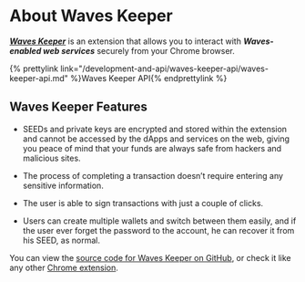 # About Waves Keeper

[_**Waves Keeper**_](https://chrome.google.com/webstore/detail/waves-keeper/lpilbniiabackdjcionkobglmddfbcjo) is an extension that allows you to interact with _**Waves-enabled web services**_ securely from your Chrome browser.

{% prettylink link="/development-and-api/waves-keeper-api/waves-keeper-api.md" %}Waves Keeper API{% endprettylink %}




## Waves Keeper Features

* SEEDs and private keys are encrypted and stored within the extension and cannot be accessed by the dApps and services on the web, giving you peace of mind that your funds are always safe from hackers and malicious sites.

* The process of completing a transaction doesn’t require entering any sensitive information.

* The user is able to sign transactions with just a couple of clicks.

* Users can create multiple wallets and switch between them easily, and if the user ever forget the password to the account, he can recover it from his SEED, as normal.

You can view the [source code for Waves Keeper on GitHub](https://github.com/wavesplatform/waveskeeper), or check it like any other [Chrome extension](https://chrome.google.com/webstore/detail/waves-keeper/lpilbniiabackdjcionkobglmddfbcjo).



